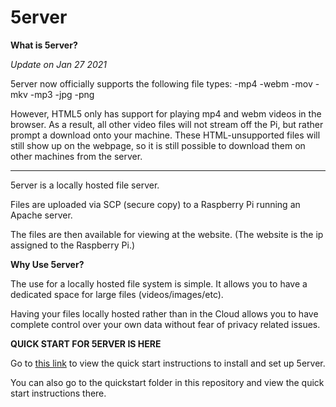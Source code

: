 # 5erver

**What is 5erver?**

*Update on Jan 27 2021*

5erver now officially supports the following file types:
-mp4
-webm
-mov
-mkv
-mp3
-jpg
-png

However, HTML5 only has support for playing mp4 and webm videos in the browser. As a result, all other video files will not stream off the Pi, but rather prompt a download onto your machine. These HTML-unsupported files will still show up on the webpage, so it is still possible to download them on other machines from the server.

-----

5erver is a locally hosted file server.

Files are uploaded via SCP (secure copy) to a Raspberry Pi running an Apache server.

The files are then available for viewing at the website. (The website is the ip assigned to the Raspberry Pi.)


**Why Use 5erver?**


The use for a locally hosted file system is simple. It allows you to have a dedicated space for large files (videos/images/etc). 

Having your files locally hosted rather than in the Cloud allows you to have complete control over your own data without fear of privacy related issues.


**QUICK START FOR 5ERVER IS HERE**

Go to [this link](https://drive.google.com/file/d/1wv_pCZj_63F5YdekDLOGboFvkIPzhw7Z/view?usp=sharing) to view the quick start instructions to install and set up 5erver.

You can also go to the quickstart folder in this repository and view the quick start instructions there.
